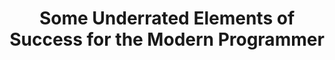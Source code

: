 ---
permalink: 2021/04/07/underrated-elements-success/
layout: sketchnote
title: Some Underrated Elements of Success for the Modern Programmer
categories: [ xp, gtd, presentations, sketchnotes ]
sketchnote:
  url: "/img/posts/underrated-elements-success/underrated-elements-success.webp"
  alt: "the modern programmer"
  source:
    name: "Some Underrated Elements of Success for the Modern Programmer"
    url: "https://www.youtube.com/watch?v=mbcV_Qdb7Ts"
  speaker:
    name: "J. B. Rainsberger"
    url: "https://twitter.com/jbrains"
thumbnail: "/img/posts/underrated-elements-success/thumbnail-420x255.webp"
alttext: sketchnote
---